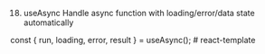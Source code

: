 18. useAsync
Handle async function with loading/error/data state automatically

const { run, loading, error, result } = useAsync();
#   r e a c t - t e m p l a t e  
 